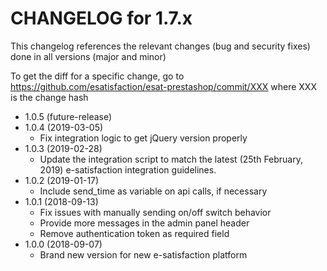 CHANGELOG for 1.7.x
===================

This changelog references the relevant changes (bug and security fixes) done
in all versions (major and minor)

To get the diff for a specific change, go to https://github.com/esatisfaction/esat-prestashop/commit/XXX where
XXX is the change hash

* 1.0.5 (future-release)
* 1.0.4 (2019-03-05)
  * Fix integration logic to get jQuery version properly
* 1.0.3 (2019-02-28)
  * Update the integration script to match the latest (25th February, 2019) e-satisfaction integration guidelines.
* 1.0.2 (2019-01-17)
  * Include send_time as variable on api calls, if necessary
* 1.0.1 (2018-09-13)
  * Fix issues with manually sending on/off switch behavior
  * Provide more messages in the admin panel header
  * Remove authentication token as required field
* 1.0.0 (2018-09-07)
  * Brand new version for new e-satisfaction platform
